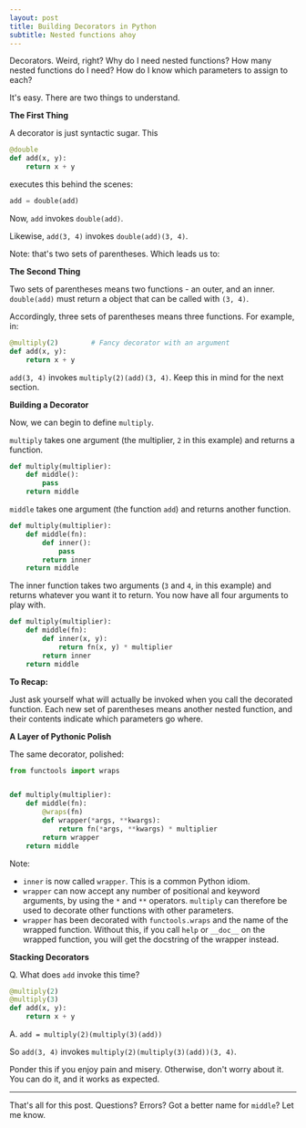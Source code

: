 ```yaml
---
layout: post
title: Building Decorators in Python
subtitle: Nested functions ahoy
---
```


Decorators. Weird, right? Why do I need nested functions? How many nested functions do I need? How do I know which parameters to assign to each?

It's easy. There are two things to understand.

**The First Thing**

A decorator is just syntactic sugar. This

```python
@double
def add(x, y):
    return x + y
```

executes this behind the scenes:

```python
add = double(add)
```

Now, `add` invokes `double(add)`.

Likewise, `add(3, 4)` invokes `double(add)(3, 4)`.

Note: that's two sets of parentheses. Which leads us to:

**The Second Thing**

Two sets of parentheses means two functions - an outer, and an inner. `double(add)` must return a object that can be called with `(3, 4)`.

Accordingly, three sets of parentheses means three functions. For example, in:

```python
@multiply(2)        # Fancy decorator with an argument
def add(x, y):
    return x + y
``` 

`add(3, 4)` invokes `multiply(2)(add)(3, 4)`. Keep this in mind for the next section.

**Building a Decorator**

Now, we can begin to define `multiply`.

`multiply` takes one argument (the multiplier, `2` in this example) and returns a function.

```python
def multiply(multiplier):
    def middle():
        pass
    return middle
```

`middle` takes one argument (the function `add`) and returns another function.

```python
def multiply(multiplier):
    def middle(fn):
        def inner():
            pass
        return inner
    return middle
```

The inner function takes two arguments (`3` and `4`, in this example) and returns whatever you want it to return. You now have all four arguments to play with.

```python
def multiply(multiplier):
    def middle(fn):
        def inner(x, y):
            return fn(x, y) * multiplier
        return inner
    return middle
```

**To Recap:**

Just ask yourself what will actually be invoked when you call the decorated function. Each new set of parentheses means another nested function, and their contents indicate which parameters go where.

**A Layer of Pythonic Polish**

The same decorator, polished:

```python
from functools import wraps


def multiply(multiplier):
    def middle(fn):
        @wraps(fn)
        def wrapper(*args, **kwargs):
            return fn(*args, **kwargs) * multiplier
        return wrapper
    return middle
```

Note:
- `inner` is now called `wrapper`. This is a common Python idiom.
- `wrapper` can now accept any number of positional and keyword arguments, by using the `*` and `**` operators. `multiply` can therefore be used to decorate other functions with other parameters.
- `wrapper` has been decorated with `functools.wraps` and the name of the wrapped function. Without this, if you call `help` or `__doc__` on the wrapped function, you will get the docstring of the wrapper instead.

**Stacking Decorators**

Q. What does `add` invoke this time?

```python
@multiply(2)
@multiply(3)
def add(x, y):
    return x + y
```

A. `add = multiply(2)(multiply(3)(add))`

So `add(3, 4)` invokes `multiply(2)(multiply(3)(add))(3, 4)`.

Ponder this if you enjoy pain and misery. Otherwise, don't worry about it. You can do it, and it works as expected.

---

That's all for this post. Questions? Errors? Got a better name for `middle`? Let me know.